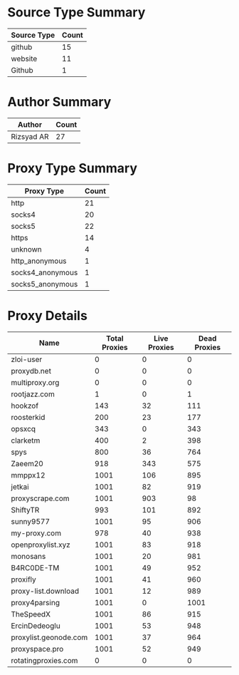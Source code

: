 # Source Type Summary

| Source Type | Count |
|-------------|-------|
| github | 15 |
| website | 11 |
| Github | 1 |


# Author Summary

| Author | Count |
|--------|-------|
| Rizsyad AR | 27 |


# Proxy Type Summary

| Proxy Type | Count |
|------------|-------|
| http | 21 |
| socks4 | 20 |
| socks5 | 22 |
| https | 14 |
| unknown | 4 |
| http_anonymous | 1 |
| socks4_anonymous | 1 |
| socks5_anonymous | 1 |


# Proxy Details

| Name | Total Proxies | Live Proxies | Dead Proxies |
|------|---------------|--------------|---------------|
| zloi-user | 0 | 0 | 0 |
| proxydb.net | 0 | 0 | 0 |
| multiproxy.org | 0 | 0 | 0 |
| rootjazz.com | 1 | 0 | 1 |
| hookzof | 143 | 32 | 111 |
| roosterkid | 200 | 23 | 177 |
| opsxcq | 343 | 0 | 343 |
| clarketm | 400 | 2 | 398 |
| spys | 800 | 36 | 764 |
| Zaeem20 | 918 | 343 | 575 |
| mmppx12 | 1001 | 106 | 895 |
| jetkai | 1001 | 82 | 919 |
| proxyscrape.com | 1001 | 903 | 98 |
| ShiftyTR | 993 | 101 | 892 |
| sunny9577 | 1001 | 95 | 906 |
| my-proxy.com | 978 | 40 | 938 |
| openproxylist.xyz | 1001 | 83 | 918 |
| monosans | 1001 | 20 | 981 |
| B4RC0DE-TM | 1001 | 49 | 952 |
| proxifly | 1001 | 41 | 960 |
| proxy-list.download | 1001 | 12 | 989 |
| proxy4parsing | 1001 | 0 | 1001 |
| TheSpeedX | 1001 | 86 | 915 |
| ErcinDedeoglu | 1001 | 53 | 948 |
| proxylist.geonode.com | 1001 | 37 | 964 |
| proxyspace.pro | 1001 | 52 | 949 |
| rotatingproxies.com | 0 | 0 | 0 |
